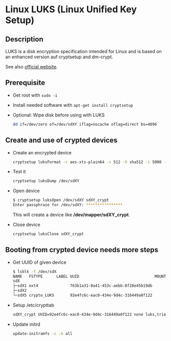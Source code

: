 # Linux LUKS (Linux Unified Key Setup)

## Description

LUKS is a disk encryption specification intended for Linux and is based on an enhanced version auf cryptsetup and dm-crypt.

See also [official website](https://gitlab.com/cryptsetup/cryptsetup/blob/master/README.md).

## Prerequisite

- Get root with `sudo -i`
- Install needed software with `apt-get install cryptsetup`
- Optional: Wipe disk before using with LUKS

    ```bash
    dd if=/dev/zero of=/dev/sdXY iflag=nocache oflag=direct bs=4096
    ```

## Create and use of crypted devices

- Create an encrypted device

    ```bash
    cryptsetup luksFormat -c aes-xts-plain64 -s 512 -h sha512 -i 5000 -y /dev/sdXY
    ```

- Test it

    ```bash
    cryptsetup luksDump /dev/sdXY
    ```

- Open device

    ```bash
    $ cryptsetup luksOpen /dev/sdXY sdXY_crypt
    Enter passphrase for /dev/sdXY: ****************
    ```

    This will create a device like **/dev/mapper/sdXY_crypt**.

- Close device

    ```bash
    cryptsetup luksClose sdXY_crypt
    ```

## Booting from crypted device needs more steps

- Get UUID of given device

    ```bash
    $ lsblk -f /dev/sdX
    NAME   FSTYPE      LABEL UUID                                 MOUNTPOINT
    sdX
    ├─sdX1 ext4              763b1a31-0a41-453c-aebb-8f28e45b19db
    ├─sdX2
    └─sdX5 crypto_LUKS       92e4fc6c-eac0-434e-9d4c-316449a0f122
    ```

- Setup /etc/crypttab

    ```txt
    sdXY_crypt UUID=92e4fc6c-eac0-434e-9d4c-316449a0f122 none luks,tries=3
    ```

- Update initrd

    ```bash
    update-initramfs -c -k all
    ```
